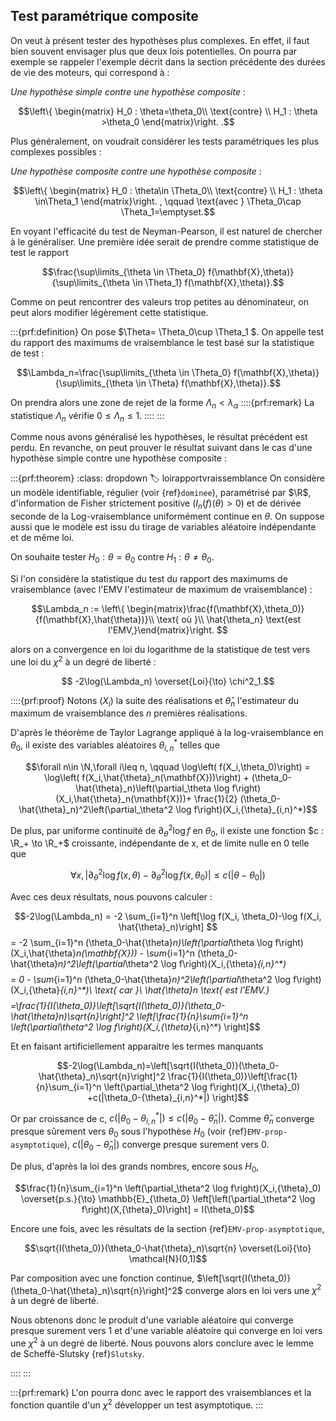 ## Test paramétrique composite
$\newcommand{\R}{\mathbb{R}}$
$\newcommand{\Q}{\mathbb{Q}}$
$\newcommand{\N}{\mathbb{N}}$

On veut à présent tester des hypothèses plus complexes. En effet,  il faut bien souvent envisager plus que deux lois potentielles. On pourra par exemple se rappeler l'exemple décrit dans la section précédente des durées de vie des moteurs, qui correspond à :

_Une hypothèse simple contre une hypothèse composite_ : 

$$\left\{ \begin{matrix}
    H_0 : \theta=\theta_0\\ \text{contre} \\ H_1 : \theta >\theta_0
\end{matrix}\right. .$$

 Plus généralement, on voudrait considérer les tests paramétriques les plus complexes possibles :


_Une hypothèse composite contre une hypothèse composite_ : 

$$\left\{ \begin{matrix}
    H_0 : \theta\in \Theta_0\\ \text{contre} \\ H_1 : \theta \in\Theta_1
\end{matrix}\right. , \qquad \text{avec } \Theta_0\cap \Theta_1=\emptyset.$$

En voyant l'efficacité du test de Neyman-Pearson, il est naturel de chercher à le généraliser. Une première idée serait de prendre comme statistique de test le rapport 

$$\frac{\sup\limits_{\theta \in \Theta_0} f(\mathbf{X},\theta)}{\sup\limits_{\theta \in \Theta_1} f(\mathbf{X},\theta)}.$$

Comme on peut rencontrer des valeurs trop petites au dénominateur, on peut alors modifier légèrement cette statistique. 

:::{prf:definition}
On pose $\Theta= \Theta_0\cup \Theta_1 $. On appelle test du rapport des maximums de vraisemblance le test basé sur la statistique de test :

 $$\Lambda_n=\frac{\sup\limits_{\theta \in \Theta_0} f(\mathbf{X},\theta)}{\sup\limits_{\theta \in \Theta} f(\mathbf{X},\theta)}.$$
 
On prendra alors une zone de rejet de la forme $\Lambda_n <\lambda_\alpha$
::::{prf:remark}
La statistique $\Lambda_n$ vérifie $0\leq \Lambda_n\leq 1$.
::::
:::

Comme nous avons généralisé les hypothèses, le résultat précédent est perdu. En revanche, on peut prouver le résultat suivant dans le cas d'une hypothèse simple contre une hypothèse composite :

:::{prf:theorem}
:class: dropdown
:label: loirapportvraissemblance
On considère un modèle identifiable, régulier (voir {ref}`dominee`), paramétrisé par $\R$, d'information de Fisher strictement positive ($I_n(f)(\theta) >0$) et de dérivée seconde de la Log-vraisemblance uniformément continue en $\theta$. 
On suppose aussi que le modèle est issu du tirage de variables aléatoire indépendante et de même loi.

On souhaite tester $H_0: \theta=\theta_0$ contre $H_1 : \theta \neq \theta_0$.


Si l'on considère la statistique du test du rapport des maximums de vraisemblance (avec l'EMV l'estimateur de maximum de vraisemblance) : 

$$\Lambda_n := \left\{ \begin{matrix}\frac{f(\mathbf{X},\theta_0)}{f(\mathbf{X},\hat{\theta})}\\
    \text{ où }\\ 
    \hat{\theta_n} \text{est l'EMV,}\end{matrix}\right.
$$
    
alors on a convergence en loi du logarithme de la statistique de test vers une loi du $\chi^2$ à un degré de liberté :
    
$$ -2\log(\Lambda_n) \overset{Loi}{\to} \chi^2_1.$$

::::{prf:proof}
 Notons $(X_i)$ la suite des réalisations et $\hat{\theta}_n$ l'estimateur du maximum de vraisemblance des $n$ premières réalisations.
 
 D'après le théorème de Taylor Lagrange appliqué à la log-vraisemblance en $\theta_0$, il existe des variables aléatoires $\theta^*_{i,n}$ telles que

$$\forall n\in \N,\forall i\leq n, \qquad \log\left( f(X_i,\theta_0)\right) = \log\left( f(X_i,\hat{\theta}_n(\mathbf{X}))\right) + (\theta_0-\hat{\theta}_n)\left(\partial_\theta \log f\right)(X_i,\hat{\theta}_n(\mathbf{X}))+ \frac{1}{2} (\theta_0-\hat{\theta}_n)^2\left(\partial_\theta^2 \log f\right)(X_i,{\theta}_{i,n}^*)$$

De plus, par uniforme continuité de $\partial_\theta^2 \log f$ en $\theta_0$, il existe une fonction $c : \R_+ \to \R_+$ croissante, indépendante de x, et de limite nulle en 0 telle que

$$ \forall x, |\partial_\theta^2 \log f(x,\theta)- \partial_\theta^2 \log f(x,\theta_0) | \leq c(|\theta-\theta_0|)$$

Avec ces deux résultats, nous pouvons calculer :

$$-2\log(\Lambda_n) = -2 \sum_{i=1}^n \left[\log f(X_i, \theta_0)-\log f(X_i, \hat{\theta}_n)\right]
$$= -2 \sum_{i=1}^n  (\theta_0-\hat{\theta}_n)\left(\partial_\theta \log f\right)(X_i,\hat{\theta}_n(\mathbf{X}))  - \sum_{i=1}^n (\theta_0-\hat{\theta}_n)^2\left(\partial_\theta^2 \log f\right)(X_i,{\theta}_{i,n}^*) $$
$$= 0 - \sum_{i=1}^n (\theta_0-\hat{\theta}_n)^2\left(\partial_\theta^2 \log f\right)(X_i,{\theta}_{i,n}^*)\ \text{ car }\ \hat{\theta}_n \text{ est l'EMV.}$$
$$=\frac{1}{I(\theta_0)}\left[\sqrt{I(\theta_0)}(\theta_0-\hat{\theta}_n)\sqrt{n}\right]^2 \left[\frac{1}{n}\sum_{i=1}^n \left(\partial_\theta^2 \log f\right)(X_i,{\theta}_{i,n}^*) \right]$$

Et en faisant artificiellement apparaitre les termes manquants

$$-2\log(\Lambda_n)=\left[\sqrt{I(\theta_0)}(\theta_0-\hat{\theta}_n)\sqrt{n}\right]^2 \frac{1}{I(\theta_0)}\left[\frac{1}{n}\sum_{i=1}^n \left(\partial_\theta^2 \log f\right)(X_i,{\theta}_0) +c(|\theta_0-{\theta}_{i,n}^*|) \right]$$

Or par croissance de c, $c(|\theta_0-{\theta}_{i,n}^*|)\leq c(|\theta_0-\hat{\theta}_{n}|)$. Comme $\hat{\theta}_{n}$ converge presque sûrement vers $\theta_0$ sous l'hypothèse $H_0$ (voir {ref}`EMV-prop-asymptotique`), $c(|\theta_0-\hat{\theta}_{n}|)$ converge presque surement vers 0.

De plus, d'après la loi des grands nombres, encore sous $H_0$,

$$\frac{1}{n}\sum_{i=1}^n \left(\partial_\theta^2 \log f\right)(X_i,{\theta}_0) \overset{p.s.}{\to} \mathbb{E}_{\theta_0} \left[\left(\partial_\theta^2 \log f\right)(X,{\theta}_0)\right] = I(\theta_0)$$

Encore une fois, avec les résultats de la section {ref}`EMV-prop-asymptotique`, 

$$\sqrt{I(\theta_0)}(\theta_0-\hat{\theta}_n)\sqrt{n} \overset{Loi}{\to} \mathcal{N}(0,1)$$

Par composition avec une fonction continue, $\left[\sqrt{I(\theta_0)}(\theta_0-\hat{\theta}_n)\sqrt{n}\right]^2$ converge alors en loi vers une $\chi^2$ à un degré de liberté.

Nous obtenons donc le produit d'une variable aléatoire qui converge presque surement vers 1 et d'une variable aléatoire qui converge en loi vers une $\chi^2$ à un degré de liberté. Nous pouvons alors conclure avec le lemme de Scheffé-Slutsky {ref}`Slutsky`.

::::
:::

:::{prf:remark}
L'on pourra donc avec le rapport des vraisemblances et la fonction quantile d'un $\chi^2$ développer un test asymptotique.
:::